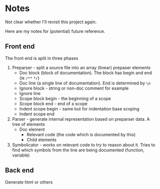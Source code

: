 # Notes

Not clear whether I'll revisit this project again.

Here are my notes for (potential) future reference.

## Front end

The front end is split in three phases

1. Preparser - split a source file into an array (linear) prepaser elements
    * Doc block (block of documentation). The block has begin and end (ie `/**` `*/`)
    * Doc line (a single line of documentation). End is determined by `\n`
    * Ignore block - string or non-doc comment for example
    * Ignore line
    * Scope block begin - the beginning of a scope
    * Scope block end - end of a scope
    * Indent scope begin - same but for indentation base scoping
    * Indent scope end
1. Parser - generate internal representation based on preparser data. A tree of elements
    * Doc element
        * Relevant code (the code which is documented by this)
        * Child elements
1. Symbolicator - works on relevant code to try to reason about it. Tries to find which symbols from the line are being documented (function, variable)

## Back end

Generate html or others